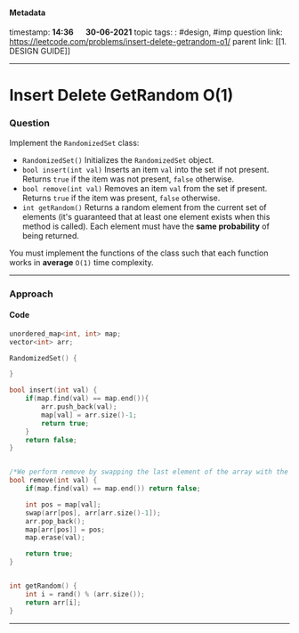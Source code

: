 #### Metadata

timestamp: **14:36**  &emsp;  **30-06-2021**
topic tags: : #design, #imp 
question link: https://leetcode.com/problems/insert-delete-getrandom-o1/
parent link: [[1. DESIGN GUIDE]]

---

# Insert Delete GetRandom O(1)

### Question

Implement the `RandomizedSet` class:

-   `RandomizedSet()` Initializes the `RandomizedSet` object.
-   `bool insert(int val)` Inserts an item `val` into the set if not present. Returns `true` if the item was not present, `false` otherwise.
-   `bool remove(int val)` Removes an item `val` from the set if present. Returns `true` if the item was present, `false` otherwise.
-   `int getRandom()` Returns a random element from the current set of elements (it's guaranteed that at least one element exists when this method is called). Each element must have the **same probability** of being returned.

You must implement the functions of the class such that each function works in **average** `O(1)` time complexity.

---


### Approach

#### Code

``` cpp
unordered_map<int, int> map;
vector<int> arr;

RandomizedSet() {

}

bool insert(int val) {
	if(map.find(val) == map.end()){
		arr.push_back(val);
		map[val] = arr.size()-1;
		return true;
	}
	return false;
}


/*We perform remove by swapping the last element of the array with the element to be deleted and then updating the map of the swapped element*/
bool remove(int val) {
	if(map.find(val) == map.end()) return false;

	int pos = map[val];
	swap(arr[pos], arr[arr.size()-1]);
	arr.pop_back();
	map[arr[pos]] = pos;
	map.erase(val);

	return true;
}


int getRandom() {
	int i = rand() % (arr.size());
	return arr[i];
}
```

---


